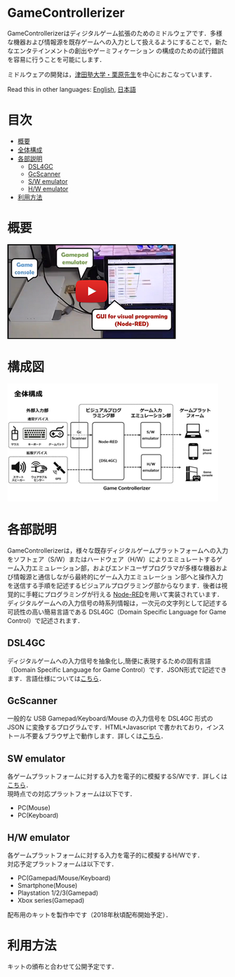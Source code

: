 # GameControllerizer

GameControllerizerはディジタルゲーム拡張のためのミドルウェアです．多様な機器および情報源を既存ゲームへの入力として扱えるようにすることで，新たなエンタテインメントの創出やゲーミフィケーション
の構成のための試行錯誤を容易に行うことを可能にします．

ミドルウェアの開発は，[津田塾大学・栗原先生](http://www.unryu.org/home/gc)を中心におこなっています．

Read this in other languages: [English](./README.en.md), [日本語](./README.md)

# 目次

- [概要](#概要)
- [全体構成](#全体構成)
- [各部説明](#各部説明)
    - [DSL4GC](#dsl4gc)
    - [GcScanner](#gcscanner)
    - [S/W emulator](#sw)
    - [H/W emulator](#hw)
 - [利用方法](#利用方法)

# 概要
[![Game Controllerizer PV](./img/video_link.png)](https://www.youtube.com/watch?v=WvQMhYef6eo)

# 構成図
<img src="./img/block_diagram.png" width="480px">

# 各部説明

GameControllerizerは，様々な既存ディジタルゲームプラットフォームへの入力をソフトェア（S/W）またはハードウェア（H/W）によりエミュレートするゲーム入力エミュレーション部，およびエンドユーザプログラマが多様な機器および情報源と通信しながら最終的にゲーム入力エミュレーショ ン部へと操作入力を送信する手順を記述するビジュアルプログラミング部からなります．後者は視覚的に手軽にプログラミングが行える [Node-RED](https://nodered.org/)を用いて実装されています．ディジタルゲームへの入力信号の時系列情報は，一次元の文字列として記述する可読性の高い簡易言語である DSL4GC（Domain Specific Language for Game Control）で記述されます．

## DSL4GC
ディジタルゲームへの入力信号を抽象化し,簡便に表現するための固有言語（Domain Specific Language for Game Control）です．JSON形式で記述できます．言語仕様については[こちら](./dsl4gc/README.md)．

## GcScanner

一般的な USB Gamepad/Keyboard/Mouse の入力信号を DSL4GC 形式の JSON に変換するプログラムです．HTML+Javascript で書かれており，インストール不要＆ブラウザ上で動作します．詳しくは[こちら]()．

<a id = "sw"></a>
## SW emulator

各ゲームプラットフォームに対する入力を電子的に模擬するS/Wです．詳しくは[こちら]()．  
現時点での対応プラットフォームは以下です．

- PC(Mouse)
- PC(Keyboard)

<a id = "hw"></a>
## H/W emulator

各ゲームプラットフォームに対する入力を電子的に模擬するH/Wです．  
対応予定プラットフォームは以下です．

- PC(Gamepad/Mouse/Keyboard)
- Smartphone(Mouse)
- Playstation 1/2/3(Gamepad)
- Xbox series(Gamepad)

配布用のキットを製作中です（2018年秋頃配布開始予定）．

# 利用方法

キットの頒布と合わせて公開予定です．

